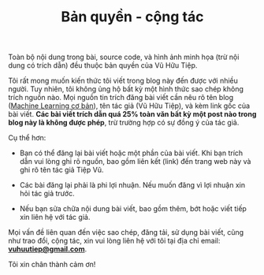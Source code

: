 ﻿---
layout: post
title: Bản quyền - cộng tác
permalink: /copyrights/
---

Toàn bộ nội dung trong bài, source code, và hình ảnh minh họa (trừ nội dung có trích dẫn) đều thuộc bản quyền của Vũ Hữu Tiệp.

Tôi rất mong muốn kiến thức tôi viết trong blog này đến được với nhiều người. Tuy nhiên, tôi không ủng hộ bất kỳ một hình thức sao chép không trích nguồn nào. Mọi nguồn tin trích đăng bài viết cần nêu rõ tên blog ([Machine Learning cơ bản](https://tiepvupsu.github.io)), tên tác giả (Vũ Hữu Tiệp), và kèm link gốc của bài viết. **Các bài viết trích dẫn quá 25% toàn văn bất kỳ một post nào trong blog này là không được phép**, trừ trường hợp có sự đồng ý của tác giả. 

Cụ thể hơn:

* Bạn có thể đăng lại bài viết hoặc một phần của bài viết. Khi bạn trích dẫn vui lòng ghi rõ nguồn, bao gồm liên kết (link) đến trang web này và ghi rõ tên tác giả Tiệp Vũ.

* Các bài đăng lại phải là phi lợi nhuận. Nếu muốn đăng vì lợi nhuận xin hỏi tác giả trước.

* Nếu bạn sửa chữa nội dung bài viết, bao gồm thêm, bớt hoặc viết tiếp xin liên hệ với tác giả.

Mọi vấn đề liên quan đến việc sao chép, đăng tải, sử dụng bài viết, cũng như trao đổi, cộng tác, xin vui lòng liên hệ với tôi tại địa chỉ email: **vuhuutiep@gmail.com**.

Tôi xin chân thành cảm ơn!

